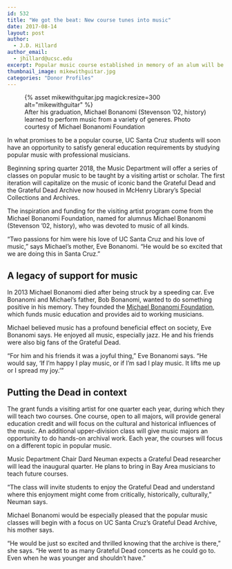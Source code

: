 ```yaml
---
id: 532
title: "We got the beat: New course tunes into music"
date: 2017-08-14
layout: post
author:
  - J.D. Hillard
author_email:
  - jhillard@ucsc.edu
excerpt: Popular music course established in memory of an alum will be taught by a visiting artist or scholar
thumbnail_image: mikewithguitar.jpg
categories: "Donor Profiles"
---
```

<figure class="inline-image right">
{% asset mikewithguitar.jpg magick:resize=300 alt="mikewithguitar" %}<figcaption>After his graduation, Michael Bonanomi (Stevenson &#8217;02, history) learned to perform music from a variety of generes. Photo courtesy of Michael Bonanomi Foundation</figcaption></figure>

In what promises to be a popular course, UC Santa Cruz students will soon have an opportunity to satisfy general education requirements by studying popular music with professional musicians.

Beginning spring quarter 2018, the Music Department will offer a series of classes on popular music to be taught by a visiting artist or scholar. The first iteration will capitalize on the music of iconic band the Grateful Dead and the Grateful Dead Archive now housed in McHenry Library’s Special Collections and Archives.

The inspiration and funding for the visiting artist program come from the Michael Bonanomi Foundation, named for alumnus Michael Bonanomi (Stevenson ’02, history), who was devoted to music of all kinds.

“Two passions for him were his love of UC Santa Cruz and his love of music,” says Michael’s mother, Eve Bonanomi. “He would be so excited that we are doing this in Santa Cruz.”

## A legacy of support for music

In 2013 Michael Bonanomi died after being struck by a speeding car. Eve Bonanomi and Michael’s father, Bob Bonanomi, wanted to do something positive in his memory. They founded the [Michael Bonanomi Foundation](http://mikeyssong.org/), which funds music education and provides aid to working musicians.

Michael believed music has a profound beneficial effect on society, Eve Bonanomi says. He enjoyed all music, especially jazz. He and his friends were also big fans of the Grateful Dead.

“For him and his friends it was a joyful thing,” Eve Bonanomi says. “He would say, ‘If I’m happy I play music, or if I’m sad I play music. It lifts me up or I spread my joy.’”

## Putting the Dead in context

The grant funds a visiting artist for one quarter each year, during which they will teach two courses. One course, open to all majors, will provide general education credit and will focus on the cultural and historical influences of the music. An additional upper-division class will give music majors an opportunity to do hands-on archival work. Each year, the courses will focus on a different topic in popular music.

Music Department Chair Dard Neuman expects a Grateful Dead researcher will lead the inaugural quarter. He plans to bring in Bay Area musicians to teach future courses.

“The class will invite students to enjoy the Grateful Dead and understand where this enjoyment might come from critically, historically, culturally,” Neuman says.

Michael Bonanomi would be especially pleased that the popular music classes will begin with a focus on UC Santa Cruz’s Grateful Dead Archive, his mother says.

“He would be just so excited and thrilled knowing that the archive is there,” she says. “He went to as many Grateful Dead concerts as he could go to. Even when he was younger and shouldn’t have.”
